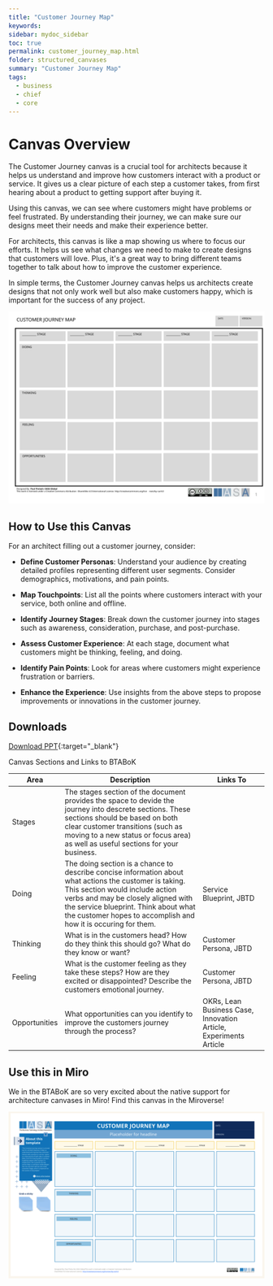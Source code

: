 ```yaml
---
title: "Customer Journey Map"
keywords: 
sidebar: mydoc_sidebar
toc: true
permalink: customer_journey_map.html
folder: structured_canvases
summary: "Customer Journey Map"
tags: 
  - business
  - chief
  - core
---
```


# Canvas Overview

The Customer Journey canvas is a crucial tool for architects because it helps us understand and improve how customers interact with a product or service. It gives us a clear picture of each step a customer takes, from first hearing about a product to getting support after buying it.

Using this canvas, we can see where customers might have problems or feel frustrated. By understanding their journey, we can make sure our designs meet their needs and make their experience better.

For architects, this canvas is like a map showing us where to focus our efforts. It helps us see what changes we need to make to create designs that customers will love. Plus, it's a great way to bring different teams together to talk about how to improve the customer experience.

In simple terms, the Customer Journey canvas helps us architects create designs that not only work well but also make customers happy, which is important for the success of any project.

![image001](media/customer_journey_map.svg)

## How to Use this Canvas

For an architect filling out a customer journey, consider:

- **Define Customer Personas**: Understand your audience by creating detailed profiles representing different user segments. Consider demographics, motivations, and pain points.

- **Map Touchpoints**: List all the points where customers interact with your service, both online and offline.

- **Identify Journey Stages**: Break down the customer journey into stages such as awareness, consideration, purchase, and post-purchase.

- **Assess Customer Experience**: At each stage, document what customers might be thinking, feeling, and doing.

- **Identify Pain Points**: Look for areas where customers might experience frustration or barriers.

- **Enhance the Experience**: Use insights from the above steps to propose improvements or innovations in the customer journey.

## Downloads

[Download PPT](media/ppt/customer_journey_map.ppt){:target="_blank"}

Canvas Sections and Links to BTABoK

| Area          | Description                                                                                                                                                                                                                                                                                | Links To                                                          |
| ------------- | ------------------------------------------------------------------------------------------------------------------------------------------------------------------------------------------------------------------------------------------------------------------------------------------ | ----------------------------------------------------------------- |
| Stages        | The stages section of the document provides the space to devide the journey into descrete sections. These sections should be based on both clear customer transitions (such as moving to a new status or focus area) as well as useful sections for your business.                         |                                                                   |
| Doing         | The doing section is a chance to describe concise information about what actions the customer is taking. This section would include action verbs and may be closely aligned with the service blueprint. Think about what the customer hopes to accomplish and how it is occuring for them. | Service Blueprint, JBTD                                           |
| Thinking      | What is in the customers head? How do they think this should go? What do they know or want?                                                                                                                                                                                                | Customer Persona, JBTD                                            |
| Feeling       | What is the customer feeling as they take these steps? How are they excited or disappointed? Describe the customers emotional journey.                                                                                                                                                     | Customer Persona, JBTD                                            |
| Opportunities | What opportunities can you identify to improve the customers journey through the process?                                                                                                                                                                                                  | OKRs, Lean Business Case, Innovation Article, Experiments Article |

## Use this in Miro

We in the BTABoK are so very excited about the native support for architecture canvases in Miro! Find this canvas in the Miroverse!

![Screenshot 2024-03-26 at 18.57.28.png](../../media/a5536bc004a75e34069c07389479428b0ba86636.png)